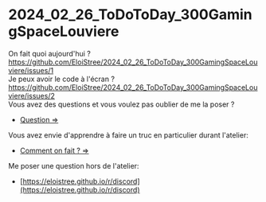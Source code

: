 # 2024_02_26_ToDoToDay_300GamingSpaceLouviere

On fait quoi aujourd'hui ?  https://github.com/EloiStree/2024_02_26_ToDoToDay_300GamingSpaceLouviere/issues/1  
Je peux avoir le code à l'écran ? https://github.com/EloiStree/2024_02_26_ToDoToDay_300GamingSpaceLouviere/issues/2  
Vous avez des questions et vous voulez pas oublier de me la poser ?  
- [Question =>](https://github.com/EloiStree/2024_02_26_ToDoToDay_300GamingSpaceLouviere/issues/new?title=Question%20:)   

Vous avez envie d'apprendre à faire un truc en particulier durant l'atelier:
- [Comment on fait ? =>](https://github.com/EloiStree/2024_02_26_ToDoToDay_300GamingSpaceLouviere/issues/new?title=Comment%20on%20fait:)   
  
Me poser une question hors de l'atelier:  
- [https://eloistree.github.io/r/discord](https://eloistree.github.io/r/discord)  

  
